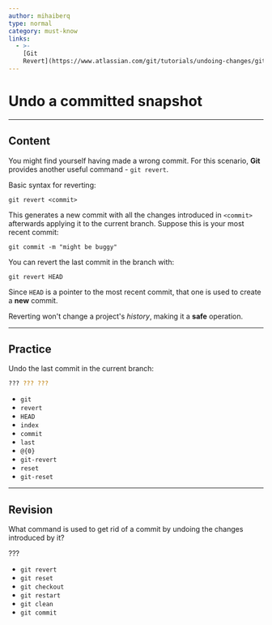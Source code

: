 ```yaml
---
author: mihaiberq
type: normal
category: must-know
links:
  - >-
    [Git
    Revert](https://www.atlassian.com/git/tutorials/undoing-changes/git-revert){website}
---
```


# Undo a committed snapshot


---

## Content

You might find yourself having made a wrong commit. For this scenario, **Git** provides another useful command - `git revert`.

Basic syntax for reverting:

```plain-text
git revert <commit>
```

This generates a new commit with all the changes introduced in `<commit>` afterwards applying it to the current branch. Suppose this is your most recent commit:

```plain-text
git commit -m "might be buggy"
```

You can revert the last commit in the branch with:

```plain-text
git revert HEAD
```

Since `HEAD` is a pointer to the most recent  commit, that one is used to create a **new** commit.

Reverting won't change a project's *history*, making it a **safe** operation.


---

## Practice

Undo the last commit in the current branch:

```bash
??? ??? ???
```

- `git`
- `revert`
- `HEAD`
- `index`
- `commit`
- `last`
- `@{0}`
- `git-revert`
- `reset`
- `git-reset`


---

## Revision

What command is used to get rid of a commit by undoing the changes introduced by it?

???

- `git revert`
- `git reset`
- `git checkout`
- `git restart`
- `git clean`
- `git commit`
 

